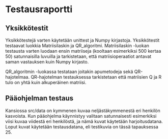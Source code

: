 # Testausraportti

## Yksikkötestit

Yksikkötestejä varten käytetään unittest ja Numpy kirjastoja. Yksikkötestit testaavat luokkia Matriisilaskin ja QR_algoritmi. Matriisilaskin -luokan testausta varten luodaan ensin matriiseja (kooltaan esimerkiksi 500 kertaa 50) satunnaisilla luvuilla ja tarkistetaan, että matriisioperaatiot antavat saman vastauksen kuin Numpy kirjasto.

QR_algoritmin -luokassa testataan joitakin apumetodeja sekä QR-hajotelmaa. QR-hajotelman testauksessa tarkistetaan että matriisien Q ja R tulo on yhtä kuin alkuperäinen matriisi.

## Pääohjelman testaus

Kansiossa src/data on kymmenen kuvaa neljästäkymmenestä eri henkilön kasvoista. Kun pääohjelma käynnistyy valitaan satunnaisesti esimerkiksi viisi kuvaa viidestä eri henkilöstä, ja nämä kuvat käytetään harjoitusdatana. Loput kuvat käytetään testausdatana, eli testikuvia on tässä tapauksessa 25.
